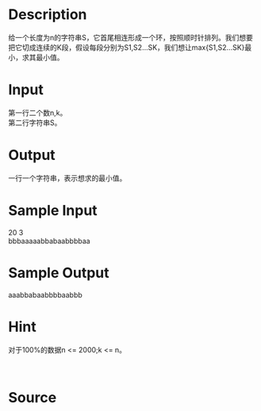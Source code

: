 
# Description

<div class="content"><div>给一个长度为n的字符串S，它首尾相连形成一个环，按照顺时针排列。我们想要</div>
<div>把它切成连续的K段，假设每段分别为S1,S2...SK，我们想让max{S1,S2...SK}最</div>
<div>小，求其最小值。</div>
<div></div>
<p></p></div>

# Input

<div class="content"><div>第一行二个数n,k。</div>
<div>第二行字符串S。</div>
<div></div>
<p></p></div>

# Output

<div class="content"><div>一行一个字符串，表示想求的最小值。</div>
<p></p></div>

# Sample Input

<div class="content"><span class="sampledata">20 3<br/>
bbbaaaaabbabaabbbbaa<br/>
</span></div>

# Sample Output

<div class="content"><span class="sampledata">aaabbabaabbbbaabbb<br/>
</span></div>

# Hint

<div class="content"><p></p><p>对于100%的数据n &lt;= 2000;k &lt;= n。</p><br/>
<p></p><p></p></div>

# Source

<div class="content"><p><a href="problemset.php?search="></a></p></div>

